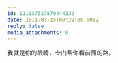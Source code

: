 ```yaml
---
id: 111137527879444132
date: 2011-03-15T00:29:00.000Z
reply: false
media_attachments: 0
---
```


我就是你的眼睛，专门帮你看前面的路。 ​​​​

